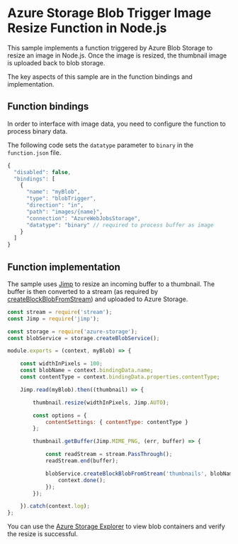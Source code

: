 
# Azure Storage Blob Trigger Image Resize Function in Node.js

This sample implements a function triggered by Azure Blob Storage to resize an image in Node.js. Once the image is resized, the thumbnail image is uploaded back to blob storage.

The key aspects of this sample are in the function bindings and implementation.

## Function bindings
In order to interface with image data, you need to configure the function to process binary data.

The following code sets the `datatype` parameter to `binary` in the `function.json` file.

```javascript
{
  "disabled": false,
  "bindings": [
    {
      "name": "myBlob",
      "type": "blobTrigger",
      "direction": "in",
      "path": "images/{name}",
      "connection": "AzureWebJobsStorage",
      "datatype": "binary" // required to process buffer as image
    }
  ]
}
```


## Function implementation

The sample uses [Jimp](https://github.com/oliver-moran/jimp) to resize an incoming buffer to a thumbnail. The buffer is then converted to a stream (as required by [createBlockBlobFromStream](https://docs.microsoft.com/en-us/javascript/api/azure-storage/blobservice?view=azure-node-latest#createblockblobfromstream-container--blob---stream---streamlength--options--callback-)) and uploaded to Azure Storage.


```javascript
const stream = require('stream');
const Jimp = require('jimp');

const storage = require('azure-storage');
const blobService = storage.createBlobService();

module.exports = (context, myBlob) => {

    const widthInPixels = 100;
    const blobName = context.bindingData.name;
    const contentType = context.bindingData.properties.contentType;

    Jimp.read(myBlob).then((thumbnail) => {

        thumbnail.resize(widthInPixels, Jimp.AUTO);

        const options = {
            contentSettings: { contentType: contentType }
        };

        thumbnail.getBuffer(Jimp.MIME_PNG, (err, buffer) => {

            const readStream = stream.PassThrough();
            readStream.end(buffer);

            blobService.createBlockBlobFromStream('thumbnails', blobName, readStream, buffer.length, options, (err) => {
                context.done();
            });
        });

    }).catch(context.log);
};
```

You can use the [Azure Storage Explorer](https://azure.microsoft.com/features/storage-explorer/) to view blob containers and verify the resize is successful.